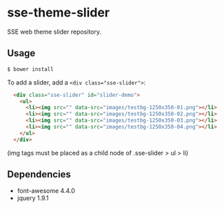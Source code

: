 # sse-theme-slider

SSE web theme slider repository.

## Usage

```bash
$ bower install
```

To add a slider, add a `<div class="sse-slider">`:
```html
  <div class="sse-slider" id="slider-demo">
    <ul>
      <li><img src="" data-src="images/testbg-1250x350-01.png"></li>
      <li><img src="" data-src="images/testbg-1250x350-02.png"></li>
      <li><img src="" data-src="images/testbg-1250x350-03.png"></li>
      <li><img src="" data-src="images/testbg-1250x350-04.png"></li>
    </ul>
  </div>
```
(img tags must be placed as a child node of .sse-slider > ul > li)

## Dependencies

- font-awesome 4.4.0
- jquery 1.9.1
